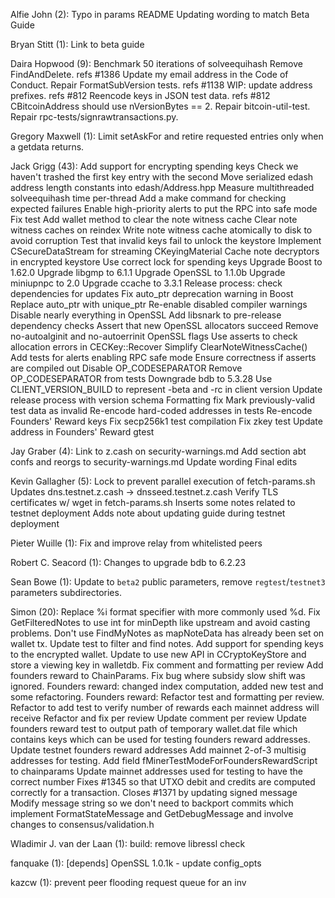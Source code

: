 Alfie John (2):
      Typo in params README
      Updating wording to match Beta Guide

Bryan Stitt (1):
      Link to beta guide

Daira Hopwood (9):
      Benchmark 50 iterations of solveequihash
      Remove FindAndDelete. refs #1386
      Update my email address in the Code of Conduct.
      Repair FormatSubVersion tests. refs #1138
      WIP: update address prefixes. refs #812
      Reencode keys in JSON test data. refs #812
      CBitcoinAddress should use nVersionBytes == 2.
      Repair bitcoin-util-test.
      Repair rpc-tests/signrawtransactions.py.

Gregory Maxwell (1):
      Limit setAskFor and retire requested entries only when a getdata returns.

Jack Grigg (43):
      Add support for encrypting spending keys
      Check we haven't trashed the first key entry with the second
      Move serialized edash address length constants into edash/Address.hpp
      Measure multithreaded solveequihash time per-thread
      Add a make command for checking expected failures
      Enable high-priority alerts to put the RPC into safe mode
      Fix test
      Add wallet method to clear the note witness cache
      Clear note witness caches on reindex
      Write note witness cache atomically to disk to avoid corruption
      Test that invalid keys fail to unlock the keystore
      Implement CSecureDataStream for streaming CKeyingMaterial
      Cache note decryptors in encrypted keystore
      Use correct lock for spending keys
      Upgrade Boost to 1.62.0
      Upgrade libgmp to 6.1.1
      Upgrade OpenSSL to 1.1.0b
      Upgrade miniupnpc to 2.0
      Upgrade ccache to 3.3.1
      Release process: check dependencies for updates
      Fix auto_ptr deprecation warning in Boost
      Replace auto_ptr with unique_ptr
      Re-enable disabled compiler warnings
      Disable nearly everything in OpenSSL
      Add libsnark to pre-release dependency checks
      Assert that new OpenSSL allocators succeed
      Remove no-autoalginit and no-autoerrinit OpenSSL flags
      Use asserts to check allocation errors in CECKey::Recover
      Simplify ClearNoteWitnessCache()
      Add tests for alerts enabling RPC safe mode
      Ensure correctness if asserts are compiled out
      Disable OP_CODESEPARATOR
      Remove OP_CODESEPARATOR from tests
      Downgrade bdb to 5.3.28
      Use CLIENT_VERSION_BUILD to represent -beta and -rc in client version
      Update release process with version schema
      Formatting fix
      Mark previously-valid test data as invalid
      Re-encode hard-coded addresses in tests
      Re-encode Founders' Reward keys
      Fix secp256k1 test compilation
      Fix zkey test
      Update address in Founders' Reward gtest

Jay Graber (4):
      Link to z.cash on security-warnings.md
      Add section abt confs and reorgs to security-warnings.md
      Update wording
      Final edits

Kevin Gallagher (5):
      Lock to prevent parallel execution of fetch-params.sh
      Updates dns.testnet.z.cash -> dnsseed.testnet.z.cash
      Verify TLS certificates w/ wget in fetch-params.sh
      Inserts some notes related to testnet deployment
      Adds note about updating guide during testnet deployment

Pieter Wuille (1):
      Fix and improve relay from whitelisted peers

Robert C. Seacord (1):
      Changes to upgrade bdb to 6.2.23

Sean Bowe (1):
      Update to `beta2` public parameters, remove `regtest`/`testnet3` parameters     subdirectories.

Simon (20):
      Replace %i format specifier with more commonly used %d.
      Fix GetFilteredNotes to use int for minDepth like upstream and avoid casting problems. Don't use FindMyNotes as mapNoteData has already been set on wallet tx.
      Update test to filter and find notes.
      Add support for spending keys to the encrypted wallet.
      Update to use new API in CCryptoKeyStore and store a viewing key in walletdb.
      Fix comment and formatting per review
      Add founders reward to ChainParams.     Fix bug where subsidy slow shift was ignored.
      Founders reward: changed index computation, added new test and some refactoring.
      Founders reward: Refactor test and formatting per review.
      Refactor to add test to verify number of rewards each mainnet address will receive
      Refactor and fix per review
      Update comment per review
      Update founders reward test to output path of temporary wallet.dat file which contains keys which can be used for testing founders reward addresses.
      Update testnet founders reward addresses
      Add mainnet 2-of-3 multisig addresses for testing.
      Add field fMinerTestModeForFoundersRewardScript to chainparams
      Update mainnet addresses used for testing to have the correct number
      Fixes #1345 so that UTXO debit and credits are computed correctly for a transaction.
      Closes #1371 by updating signed message
      Modify message string so we don't need to backport commits which implement FormatStateMessage and GetDebugMessage and involve changes to consensus/validation.h

Wladimir J. van der Laan (1):
      build: remove libressl check

fanquake (1):
      [depends] OpenSSL 1.0.1k - update config_opts

kazcw (1):
      prevent peer flooding request queue for an inv

